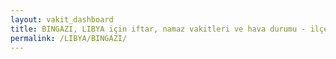 ```yaml
---
layout: vakit_dashboard
title: BINGAZI, LIBYA için iftar, namaz vakitleri ve hava durumu - ilçe/eyalet seç
permalink: /LIBYA/BINGAZI/
---
```


<script type="text/javascript">
  var GLOBAL_COUNTRY = 'LIBYA';
  var GLOBAL_CITY = 'BINGAZI';
  var GLOBAL_STATE = '';
  var lat = 72;
  var lon = 21;
</script>
